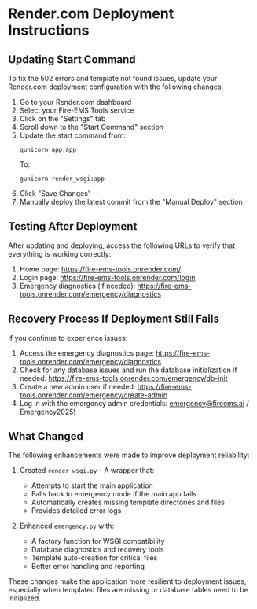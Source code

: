 # Render.com Deployment Instructions

## Updating Start Command

To fix the 502 errors and template not found issues, update your Render.com deployment configuration with the following changes:

1. Go to your Render.com dashboard
2. Select your Fire-EMS Tools service
3. Click on the "Settings" tab
4. Scroll down to the "Start Command" section
5. Update the start command from:
   ```
   gunicorn app:app
   ```
   To:
   ```
   gunicorn render_wsgi:app
   ```
6. Click "Save Changes"
7. Manually deploy the latest commit from the "Manual Deploy" section

## Testing After Deployment

After updating and deploying, access the following URLs to verify that everything is working correctly:

1. Home page: https://fire-ems-tools.onrender.com/
2. Login page: https://fire-ems-tools.onrender.com/login
3. Emergency diagnostics (if needed): https://fire-ems-tools.onrender.com/emergency/diagnostics

## Recovery Process If Deployment Still Fails

If you continue to experience issues:

1. Access the emergency diagnostics page: https://fire-ems-tools.onrender.com/emergency/diagnostics
2. Check for any database issues and run the database initialization if needed: https://fire-ems-tools.onrender.com/emergency/db-init
3. Create a new admin user if needed: https://fire-ems-tools.onrender.com/emergency/create-admin
4. Log in with the emergency admin credentials: emergency@fireems.ai / Emergency2025!

## What Changed

The following enhancements were made to improve deployment reliability:

1. Created `render_wsgi.py` - A wrapper that:
   - Attempts to start the main application
   - Falls back to emergency mode if the main app fails
   - Automatically creates missing template directories and files
   - Provides detailed error logs

2. Enhanced `emergency.py` with:
   - A factory function for WSGI compatibility
   - Database diagnostics and recovery tools
   - Template auto-creation for critical files
   - Better error handling and reporting

These changes make the application more resilient to deployment issues, especially when templated files are missing or database tables need to be initialized.